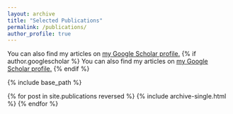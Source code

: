 ```yaml
---
layout: archive
title: "Selected Publications"
permalink: /publications/
author_profile: true
---
```

You can also find my articles on <u><a href="{{author.googlescholar}}">my Google Scholar profile</a>.</u>
{% if author.googlescholar %}
  You can also find my articles on <u><a href="{{author.googlescholar}}">my Google Scholar profile</a>.</u>
{% endif %}

{% include base_path %}

{% for post in site.publications reversed %}
  {% include archive-single.html %}
{% endfor %}
